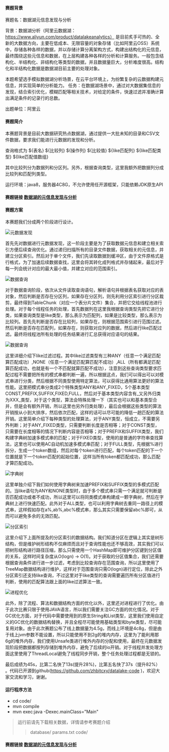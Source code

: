 #### 赛题背景
赛题名：数据湖元信息发现与分析

背景：数据湖分析（阿里云数据湖：https://www.aliyun.com/product/datalakeanalytics） 是目前炙手可热的、全新的大数据方向，主要在低成本、无限容量的对象存储（比如阿里云OSS）系统中，存储各种各样的数据，并以存储计算分离架构方式，构建出结构化的元信息，最终围绕这些元信息和数据，在上层构建各种各样的分析和计算服务。一般包含结构化、半结构化、非结构化等类型的数据，并且数据量巨大，分析难度很高。结构化和半结构化数据是数据湖目前主要的处理对象。

本题希望选手模拟数据湖分析场景，在云平台环境上，为纷繁复杂的云数据构建元信息，并实现简单的分析能力。
任务：在数据湖场景中，通过对大数据集信息的发现，结合索引优化，模糊匹配等相关技术，对给定的条件，快速过滤并准确计算出满足条件的记录行的总数。

出题单位：阿里云

#### 赛题简介
本赛题背景是目前大数据研究热点数据湖，通过提供一大批未知的目录和CSV文件数据，要求我们能进行元数据的发现和分析。

查询格式为
${表名} ${比较列} ${操作列} ${比较值} ${like匹配列} ${like匹配类型} ${like匹配值数组}

其中比较列分为数据列和分区列。另外，根据查询类型，这里我额外把数据列分成比较列和匹配列类型。

运行环境：java8，服务器4C8G，不允许使用任开源框架，只能依赖JDK原生API

#### 赛题链接 [数据湖的元信息发现与分析](https://www.datafountain.cn/competitions/485)

#### 赛题方案
本赛题我们分成两个阶段进行设计。

![元数据发现](https://github.com/zhbitcxy/datalake-code/blob/main/docs/img/1.jpeg)

首先先对数据进行元数据发现，这一阶段主要是为了获取数据元信息和建立相关索引方便后续查询优化。通过递归扫描所有的目录文件数据，获取相关的元信息，并建立分区索引。然后对于单个文件，我们先读取数据到缓冲区，由于文件原格式是行格式，为了加速后续数据查找，这里会将其转化成列格式并存储起来，最后对于每一列会统计对应的最大最小值，并建立对应的范围索引。

![数据查询](https://github.com/zhbitcxy/datalake-code/blob/main/docs/img/2.jpeg)

对于数据查询阶段，依次从文件读取查询语句，解析语句并根据表名获取对应的表对象，然后判断是否存在分区列，如果存在分区列，则先利用分区索引进行分区裁剪，最终得到TableChunk（对应一个表分片文件）集合，并把它交给线程池进行处理。对于每个线程任务的处理，首先数据列在这里我根据查询类型先把它进行分类，如果查询类型是like类型，那么表示为匹配列，如果是比较类型，那么表示为比较列。首先先判断是否存在比较列，如果存在，则根据范围索引进行范围过滤。然后判断是否存在匹配列，如果存在，则获取对应列的数据，然后进行like匹配过滤。最终将线程池所有处理的任务结果进行汇总获得对应语句的结果。

![数据查询](https://github.com/zhbitcxy/datalake-code/blob/main/docs/img/3.jpeg)

这里详细介绍下like过滤过程。其中like过滤类型有三种ANY（任意一个满足匹配算匹配成功）,NONE（任意一个满足匹配算匹配不成功）,ALL（所有都满足匹配算匹配成功，也就是有一个不匹配就算匹配不成功），注意到这些查询类型要求匹配过程不需要把所有的模式串都判断一遍，所以根据这点，我们可以得出可以对模式串进行分类，然后根据不同类型使用特定算法，可以获得比通用算法更好的算法性能。这里把模式串分类成2个特殊类型ANY和ANY_FIXED，5个基本类型CONST,PREFIX,SUFFIX,FIXED,FULL，然后对于基本类型内容含有_又另外归类为XXX_类型，对于这个类型，算法会特殊处理一下（其实也可以和基本类型合并，但是会有额外开销，所以这里也另外归类处理），最后会根据这些类型的算法开销按从小到大排序，然后依次匹配，这样的话可以尽可能的降低一趟匹配的算法开销。这里简单介绍下每种类型的处理算法，对于ANY类型，恒成立，不需要另外判断；对于ANY_FIXED类型，只需要判断长度是否相等；对于CONST类型，只需要在长度相等的情况下判断内容是否相等；对于PREFIX和SUFFIX类型，我们构建字典树加速多模式串的匹配；对于FIXED类型，使用的是普通的字符串查找算法，这里也可以使用AC自动机加速多模式串匹配；对于FULL类型，先根据%进行拆分，生成一个token数组，然后对每个token进行匹配，每个token匹配的下一个位置就是下一个token匹配的起始位置，这样当所有token都匹配成功，那么匹配才算匹配成功。

![字典树](https://github.com/zhbitcxy/datalake-code/blob/main/docs/img/4.jpeg)

这里单独介绍下我们如何使用字典树来加速PREFIX和SUFFIX类型的多模式匹配的。当like语句为ANY和NONE类型时，由于多个模式串只需一个满足就可判断是否匹配成功或者不成功，所以这里可以将同类模式串构建成一颗字典树，然后在字典树上进行快速匹配。此外对于ALL类型，也可以利用字典树去重同一路径上的模式串，这样假如存在a%,ab%,abc%模式串，那么其实只需要保留abc%即可，从而可以避免多余的无效匹配。

![分区索引](https://github.com/zhbitcxy/datalake-code/blob/main/docs/img/5.jpeg)

这里介绍下上面所提及的分区索引的数据结构。我们知道分区在逻辑上其实是树形结构，但是维护树形结构不仅麻烦而且对于查询性能也还不够高效，其实我们可以把树形结构进行路径压缩，那么只需使用一个HashMap即可维护分区键到分区值的关系，这样时间复杂度从O(logn) -> O(1)。对于获取的分区值集合，我们还需要根据查询条件进行进一步过滤，考虑到比较查询存在范围查询，所以这里使用了TreeMap数据结构进行维护，这样对于范围查询只需O(logn)进行定位，除此之外分区索引还支持like查询，不过这里对于like类型的查询需要遍历所有分区值进行判断，使用的匹配算法跟上面的like过滤算法一致。

![进程优化](https://github.com/zhbitcxy/datalake-code/blob/main/docs/img/6.jpeg)

此外，除了流程、算法和数据结构方面的优化以外，这里还对进程进行了优化。由于此次比赛只限于使用JAVA语言，所以我们需要关注GC方面的优化情况。对于GC优化方面，对于代码中需要使用到的原生String和List类型，这里我们使用自定义的GC优化的数据结构替换，并且全程尽可能使用基础类型和byte类型，尽可能复用对象。由于此次赛题公布了线上数据量为4.5g，而线上环境是4c8g，但是由于线上jvm参数不能设置，所以只能使用不到2g的堆内内存，这里为了能利用那6g的堆外内存，我们使用Unsafe类进行堆外内存的分配和使用，最终在元数据发现阶段把数据都按列存储到堆外内存，避免了后续的io开销。对于线程并发处理方面这里使用了ThreadLocal避免了线程同步开销，整个任务处理过程都是无锁的。

最后成绩为45s，比第二名快了13s(提升28%)，比第五名快了37s（提升82%）
。代码已开源到github(https://github.com/zhbitcxy/datalake-code )，欢迎大家交流和学习，谢谢。

#### 运行程序方法
-  cd code/
-  mvn compile
-  mvn exec:java -Dexec.mainClass="Main"
> 运行前请先下载相关数据，详情请参考赛题介绍
>> database/ params.txt code/

#### 赛题链接 [数据湖的元信息发现与分析](https://www.datafountain.cn/competitions/485)
